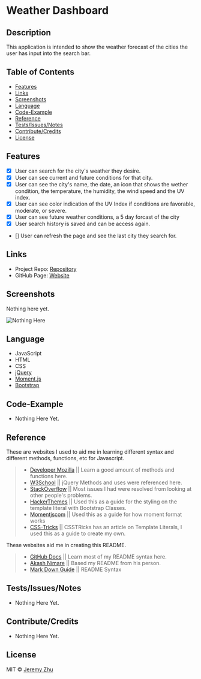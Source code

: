 # Weather Dashboard

## Description

This application is intended to show the weather forecast of the cities the user has input into the search bar.

## Table of Contents

* [Features](#Features)
* [Links](#Links)
* [Screenshots](#Screenshots)
* [Language](#Language)
* [Code-Example](#Code-Example)
* [Reference](#Reference)
* [Tests/Issues/Notes](#Tests/Issues/Notes)
* [Contribute/Credits](#Contribute/Credits)
* [License](#License)

## Features

- [x] User can search for the city's weather they desire.
- [x] User can see current and future conditions for that city.
- [x] User can see the city's name, the date, an icon that shows the wether condition, the temperature, the humidity, the wind speed and the UV index.
- [x] User can see color indication of the UV Index if conditions are favorable, moderate, or severe.
- [x] User can see future weather conditions, a 5 day forcast of the city
- [x] User search history is saved and can be access again.
- [] User can refresh the page and see the last city they search for.


## Links

* Project Repo: [Repository](https://github.com/jeishu/weather-dashboard)
* GitHub Page: [Website](https://jeishu.github.io/weather-dashboard/)

## Screenshots

Nothing here yet.

![Nothing Here](./assets/images/testgif.gif)


## Language

* JavaScript
* HTML
* CSS
* [jQuery](https://jquery.com/)
* [Moment.js](https://momentjs.com/)
* [Bootstrap](https://getbootstrap.com/)


## Code-Example

* Nothing Here Yet.

## Reference

These are websites I used to aid me in learning different syntax and different methods, functions, etc for Javascript.

> - [Developer Mozilla](https://developer.mozilla.org/en-US/) || Learn a good amount of methods and functions here.
> - [W3School](https://www.w3schools.com/) || jQuery Methods and uses were referenced here.
> - [StackOverflow](https://www.stackoverflow.com/) || Most issues I had were resolved from looking at other people's problems.
> - [HackerThemes](https://hackerthemes.com/bootstrap-cheatsheet/) || Used this as a guide for the styling on the template literal with Bootstrap Classes.
> - [Momentjscom](https://momentjscom.readthedocs.io/en/latest/moment/04-displaying/01-format/) || Used this as a guide for how moment format works
> - [CSS-Tricks](https://css-tricks.com/template-literals/) || CSSTRicks has an article on Template Literals, I used this as a guide to create my own.

These websites aid me in creating this README.

> - [GitHub Docs](https://docs.github.com/en/free-pro-team@latest/github/writing-on-github/basic-writing-and-formatting-syntax) || Learn most of my README syntax here.
> - [Akash Nimare](https://medium.com/@meakaakka/a-beginners-guide-to-writing-a-kickass-readme-7ac01da88ab3) || Based my README from his person.
> - [Mark Down Guide](https://www.markdownguide.org/cheat-sheet/) || README Syntax

## Tests/Issues/Notes

* Nothing Here Yet.

## Contribute/Credits

* Nothing Here Yet.

## License

MIT © [Jeremy Zhu](https://github.com/jeishu)
